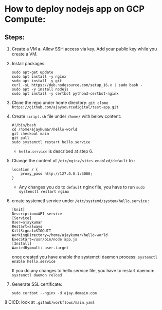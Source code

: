 # How to deploy nodejs app on GCP Compute:

## Steps:

1. Create a VM
    a. Allow SSH access via key. Add your public key while you create a VM. 
    
2. Install packages:
    ```
    sudo apt-get update
    sudo apt install -y nginx
    sudo apt install -y git
    curl -sL https://deb.nodesource.com/setup_16.x | sudo bash -
    sudo apt -y install nodejs
    sudo apt install -y certbot python3-certbot-nginx
    ```
3. Clone the repo under home directory:
    `git clone https://github.com/ajaysourcedigital/test-app.git`

4. Create `script.sh` file under `/home/` with below content:
    ```
    #!/bin/bash
    cd /home/ajaykumar/hello-world
    git checkout main
    git pull
    sudo systemctl restart hello.service
    ```
    - `hello.service` is described at step 6.

5. Change the content of `/etc/nginx/sites-enabled/default` to :
    ```
    location / {
		proxy_pass http://127.0.0.1:3000;
	}
    ```
    - Any changes you do to `default` nginx file, you have to run `sudo systemctl restart nginx`

6. create systemctl service under `/etc/systemd/system/hello.service` :
    ```
    [Unit]
    Description=API service
    [Service]
    User=ajaykumar
    Restart=always
    KillSignal=SIGQUIT
    WorkingDirectory=/home/ajaykumar/hello-world
    ExecStart=/usr/bin/node app.js
    [Install]
    WantedBy=multi-user.target
    ```
    once created you have enable the systemctl daemon process:
        `systemctl enable hello.service`
    
    If you do any changes to hello.service file, you have to restart daemon:
    `systemctl daemon reload`

7. Generate SSL certificate:
    ```
    sudo certbot --nginx -d ajay.domain.com
    ```

8 CICD:
    look at `.github/workflows/main.yaml`